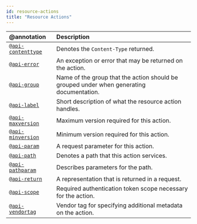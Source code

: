 ```yaml
---
id: resource-actions
title: "Resource Actions"
---
```


| @annotation | Description |
| :--- | :--- |
| [`@api-contenttype`](reference-api-contenttype.md) | Denotes the `Content-Type` returned. |
| [`@api-error`](reference-api-error.md) | An exception or error that may be returned on the action. |
| [`@api-group`](reference-api-group.md) | Name of the group that the action should be grouped under when generating documentation. |
| [`@api-label`](reference-api-label.md) | Short description of what the resource action handles. |
| [`@api-maxversion`](reference-api-maxversion.md) | Maximum version required for this action. |
| [`@api-minversion`](reference-api-minversion.md) | Minimum version required for this action. |
| [`@api-param`](reference-api-param.md) | A request parameter for this action. |
| [`@api-path`](reference-api-path.md) | Denotes a path that this action services. |
| [`@api-pathparam`](reference-api-pathparam.md) | Describes parameters for the path. |
| [`@api-return`](reference-api-return.md) | A representation that is returned in a request. |
| [`@api-scope`](reference-api-scope.md) | Required authentication token scope necessary for the action. |
| [`@api-vendortag`](reference-api-vendortag.md) | Vendor tag for specifying additional metadata on the action. |
